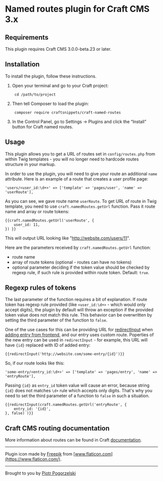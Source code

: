 # Named routes plugin for Craft CMS 3.x


## Requirements

This plugin requires Craft CMS 3.0.0-beta.23 or later.

## Installation

To install the plugin, follow these instructions.

1. Open your terminal and go to your Craft project:

        cd /path/to/project

2. Then tell Composer to load the plugin:

        composer require craftsnippets/craft-named-routes

3. In the Control Panel, go to Settings → Plugins and click the “Install” button for Craft named routes.

## Usage

This plugin allows you to get a URL of routes set in `config/routes.php` from within Twig templates - you will no longer need to hardcode routes structure in your markup.

In order to use the plugin, you will need to give your route an additional `name` attribute. Here is an example of a route that creates a user profile page:

```
'users/<user_id:\d+>' => ['template' => 'pages/user', 'name' => 'userRoute'],
```

As you can see, we gave route name `userRoute`. To get URL of route in Twig template, you need to use `craft.namedRoutes.getUrl` function. Pass it route name and array or route tokens:

```
{{craft.namedRoutes.getUrl('userRoute', {
	user_id: 11,
}) }}
```

This will output URL looking like "http://website.com/users/11".

Here are the parameters received by `craft.namedRoutes.getUrl` function:

* route name
* array of route tokens (optional - routes can have no tokens)
* optional parameter deciding if the token value should be checked by regexp rule, if such rule is provided within route token. Default: `true`.

## Regexp rules of tokens

The last parameter of the function requires a bit of explanation. If route token has regexp rule provided (like `<user_id:\d+>` - which would only accept digits), the plugin by default will throw an exception if the provided token value does not match this rule. This behavior can be overwritten by setting the third parameter of the function to `false`. 

One of the use cases for this can be providing URL for [redirectInput](https://docs.craftcms.com/v3/dev/functions.html#redirectinput) when [adding entry from frontend](https://docs.craftcms.com/v3/dev/examples/entry-form.html), and our entry uses custom route. Poperties of the new entry can be used in `redirectInput` - for example, this URL will have `{id}` replaced with ID of added entry:

```
{{redirectInput('http://website.com/some-entry/{id}')}}
```

So, if our route looks like this:

```
'some-entry/<entry_id:\d+>' => ['template' => 'pages/entry', 'name' => 'entryRoute'],
```

Passing `{id}` as `entry_id` token value will cause an error, because string `{id}` does not matches `\d+` rule which accepts only digits. That's why you need to set the third parameter of a function to `false` in such a situation.

```
{{redirectInput(craft.namedRoutes.getUrl('entryRoute', {
	entry_id: '{id}',
}, false) )}}
```

## Craft CMS routing documentation

More information about routes can be found in Craft [documentation](https://docs.craftcms.com/v3/routing.html#advanced-routing-with-url-rules).

-----------------

Plugin icon made by [Freepik](https://www.flaticon.com/authors/freepik) from [www.flaticon.com](https://www.flaticon.com/).

-----------------

Brought to you by [Piotr Pogorzelski](http://craftsnippets.com/)
